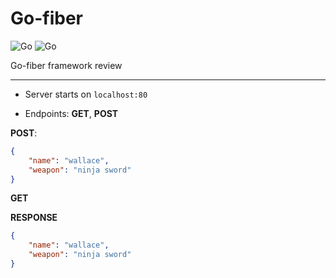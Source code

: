 # Go-fiber

![Go](https://img.shields.io/badge/go-%2300ADD8.svg?style=for-the-badge&logo=go&logoColor=white) ![Go](https://img.shields.io/badge/Go-go--fiber-blue) 

Go-fiber framework review

___

* Server starts on `localhost:80`
  
* Endpoints: **GET**, **POST**

**POST**:

```json
{
    "name": "wallace",
    "weapon": "ninja sword"
}
```

**GET**

**RESPONSE**

```json
{
    "name": "wallace",
    "weapon": "ninja sword"
}
```
